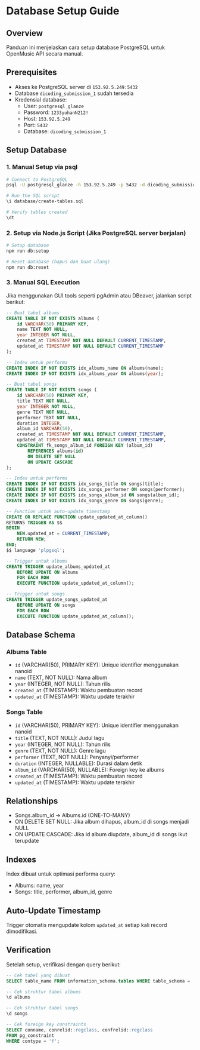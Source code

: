 # Database Setup Guide

## Overview
Panduan ini menjelaskan cara setup database PostgreSQL untuk OpenMusic API secara manual.

## Prerequisites
- Akses ke PostgreSQL server di `153.92.5.249:5432`
- Database `dicoding_submission_1` sudah tersedia
- Kredensial database:
  - User: `postgresql_glanze`
  - Password: `1233yuhanN212!`
  - Host: `153.92.5.249`
  - Port: `5432`
  - Database: `dicoding_submission_1`

## Setup Database

### 1. Manual Setup via psql

```bash
# Connect to PostgreSQL
psql -U postgresql_glanze -h 153.92.5.249 -p 5432 -d dicoding_submission_1

# Run the SQL script
\i database/create-tables.sql

# Verify tables created
\dt
```

### 2. Setup via Node.js Script (Jika PostgreSQL server berjalan)

```bash
# Setup database
npm run db:setup

# Reset database (hapus dan buat ulang)
npm run db:reset
```

### 3. Manual SQL Execution

Jika menggunakan GUI tools seperti pgAdmin atau DBeaver, jalankan script berikut:

```sql
-- Buat tabel albums
CREATE TABLE IF NOT EXISTS albums (
    id VARCHAR(50) PRIMARY KEY,
    name TEXT NOT NULL,
    year INTEGER NOT NULL,
    created_at TIMESTAMP NOT NULL DEFAULT CURRENT_TIMESTAMP,
    updated_at TIMESTAMP NOT NULL DEFAULT CURRENT_TIMESTAMP
);

-- Index untuk performa
CREATE INDEX IF NOT EXISTS idx_albums_name ON albums(name);
CREATE INDEX IF NOT EXISTS idx_albums_year ON albums(year);

-- Buat tabel songs
CREATE TABLE IF NOT EXISTS songs (
    id VARCHAR(50) PRIMARY KEY,
    title TEXT NOT NULL,
    year INTEGER NOT NULL,
    genre TEXT NOT NULL,
    performer TEXT NOT NULL,
    duration INTEGER,
    album_id VARCHAR(50),
    created_at TIMESTAMP NOT NULL DEFAULT CURRENT_TIMESTAMP,
    updated_at TIMESTAMP NOT NULL DEFAULT CURRENT_TIMESTAMP,
    CONSTRAINT fk_songs_album_id FOREIGN KEY (album_id) 
        REFERENCES albums(id) 
        ON DELETE SET NULL 
        ON UPDATE CASCADE
);

-- Index untuk performa
CREATE INDEX IF NOT EXISTS idx_songs_title ON songs(title);
CREATE INDEX IF NOT EXISTS idx_songs_performer ON songs(performer);
CREATE INDEX IF NOT EXISTS idx_songs_album_id ON songs(album_id);
CREATE INDEX IF NOT EXISTS idx_songs_genre ON songs(genre);

-- Function untuk auto-update timestamp
CREATE OR REPLACE FUNCTION update_updated_at_column()
RETURNS TRIGGER AS $$
BEGIN
    NEW.updated_at = CURRENT_TIMESTAMP;
    RETURN NEW;
END;
$$ language 'plpgsql';

-- Trigger untuk albums
CREATE TRIGGER update_albums_updated_at 
    BEFORE UPDATE ON albums 
    FOR EACH ROW 
    EXECUTE FUNCTION update_updated_at_column();

-- Trigger untuk songs
CREATE TRIGGER update_songs_updated_at 
    BEFORE UPDATE ON songs 
    FOR EACH ROW 
    EXECUTE FUNCTION update_updated_at_column();
```

## Database Schema

### Albums Table
- `id` (VARCHAR(50), PRIMARY KEY): Unique identifier menggunakan nanoid
- `name` (TEXT, NOT NULL): Nama album
- `year` (INTEGER, NOT NULL): Tahun rilis
- `created_at` (TIMESTAMP): Waktu pembuatan record
- `updated_at` (TIMESTAMP): Waktu update terakhir

### Songs Table
- `id` (VARCHAR(50), PRIMARY KEY): Unique identifier menggunakan nanoid
- `title` (TEXT, NOT NULL): Judul lagu
- `year` (INTEGER, NOT NULL): Tahun rilis
- `genre` (TEXT, NOT NULL): Genre lagu
- `performer` (TEXT, NOT NULL): Penyanyi/performer
- `duration` (INTEGER, NULLABLE): Durasi dalam detik
- `album_id` (VARCHAR(50), NULLABLE): Foreign key ke albums
- `created_at` (TIMESTAMP): Waktu pembuatan record
- `updated_at` (TIMESTAMP): Waktu update terakhir

## Relationships
- Songs.album_id → Albums.id (ONE-TO-MANY)
- ON DELETE SET NULL: Jika album dihapus, album_id di songs menjadi NULL
- ON UPDATE CASCADE: Jika id album diupdate, album_id di songs ikut terupdate

## Indexes
Index dibuat untuk optimasi performa query:
- Albums: name, year
- Songs: title, performer, album_id, genre

## Auto-Update Timestamp
Trigger otomatis mengupdate kolom `updated_at` setiap kali record dimodifikasi.

## Verification

Setelah setup, verifikasi dengan query berikut:

```sql
-- Cek tabel yang dibuat
SELECT table_name FROM information_schema.tables WHERE table_schema = 'public';

-- Cek struktur tabel albums
\d albums

-- Cek struktur tabel songs
\d songs

-- Cek foreign key constraints
SELECT conname, conrelid::regclass, confrelid::regclass 
FROM pg_constraint 
WHERE contype = 'f';
```